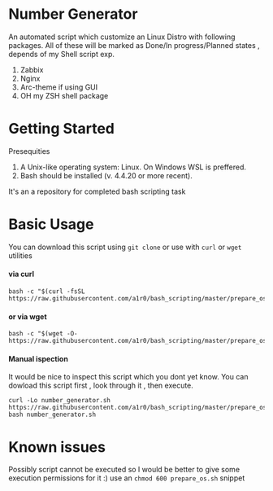 # Number Generator
An automated script which customize an Linux Distro with following packages.
All of these will be marked as Done/In progress/Planned states , depends of my Shell script exp.

  1. Zabbix
  2. Nginx
  3. Arc-theme if using GUI
  4. OH my ZSH shell package

# Getting Started
Presequities
  1. A Unix-like operating system: Linux. On Windows WSL is preffered.
  2. Bash should be installed (v. 4.4.20 or more recent). 

It's an a repository for completed bash scripting task

# Basic Usage

You can download this script using `git clone` or use with `curl` or `wget` utilities

#### via curl
```shell
bash -c "$(curl -fsSL https://raw.githubusercontent.com/a1r0/bash_scripting/master/prepare_os.sh)"
```

#### or via wget
```shell
bash -c "$(wget -O- https://raw.githubusercontent.com/a1r0/bash_scripting/master/prepare_os.sh)"
```

#### Manual ispection 
It would be nice to inspect this script which you dont yet know. 
You can dowload this script first , look through it , then execute.
```shell
curl -Lo number_generator.sh https://raw.githubusercontent.com/a1r0/bash_scripting/master/prepare_os.sh
bash number_generator.sh
```

# Known issues
Possibly script cannot be executed so I would be better to give some execution permissions for it :) use an `chmod 600 prepare_os.sh` snippet

